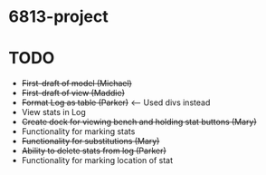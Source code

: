 # 6813-project

TODO
===
+ ~~First-draft of model (Michael)~~
+ ~~First-draft of view (Maddie)~~
+ ~~Format Log as table (Parker)~~ <-- Used divs instead
+ View stats in Log
+ ~~Create dock for viewing bench and holding stat buttons (Mary)~~
+ Functionality for marking stats
+ ~~Functionality for substitutions (Mary)~~
+ ~~Ability to delete stats from log (Parker)~~
+ Functionality for marking location of stat
